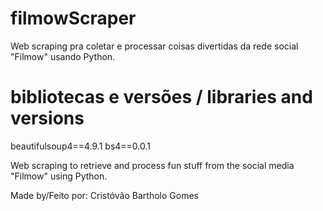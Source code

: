 # filmowScraper
Web scraping pra coletar e processar coisas divertidas da rede social "Filmow" usando Python.

# bibliotecas e versões / libraries and versions
beautifulsoup4==4.9.1
bs4==0.0.1

Web scraping to retrieve and process fun stuff from the social media "Filmow" using Python.


Made by/Feito por: Cristóvão Bartholo Gomes
